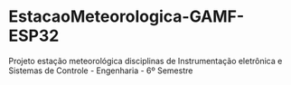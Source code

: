 # EstacaoMeteorologica-GAMF-ESP32
Projeto estação meteorológica disciplinas de Instrumentação eletrônica e Sistemas de Controle - Engenharia - 6º Semestre 
